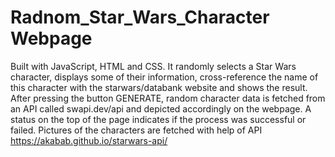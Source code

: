
# Radnom_Star_Wars_Character Webpage
Built with JavaScript, HTML and CSS. It randomly selects a Star Wars character, displays some of their information, cross-reference the name of this character with the starwars/databank website and shows the result. 
After pressing the button GENERATE, random character data is fetched from an API called swapi.dev/api and depicted accordingly on the webpage. A status on the top of the page indicates if the process was successful or failed.
Pictures of the characters are fetched with help of API https://akabab.github.io/starwars-api/
